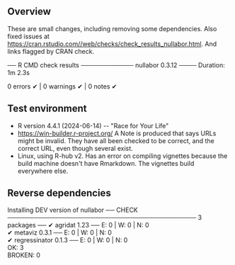 ## Overview 

These are small changes, including removing some dependencies. Also fixed issues at https://cran.rstudio.com//web/checks/check_results_nullabor.html. And links flagged by CRAN check.

── R CMD check results ──────────── nullabor 0.3.12 ────
Duration: 1m 2.3s

0 errors ✔ | 0 warnings ✔ | 0 notes ✔

## Test environment

* R version 4.4.1 (2024-06-14) -- "Race for Your Life"
* https://win-builder.r-project.org/ A Note is produced that says URLs might be invalid. They have all been checked to be correct, and the correct URL, even though several exist.
* Linux, using R-hub v2. Has an error on compiling vignettes because the build machine doesn't have Rmarkdown. The vignettes build everywhere else. 

## Reverse dependencies

Installing DEV version of nullabor
── CHECK ─────────────────────────────────────────── 3 packages ──
✔ agridat 1.23                           ── E: 0     | W: 0     | N: 0    
✔ metaviz 0.3.1                          ── E: 0     | W: 0     | N: 0    
✔ regressinator 0.1.3                    ── E: 0     | W: 0     | N: 0    
OK: 3                                                           
BROKEN: 0
